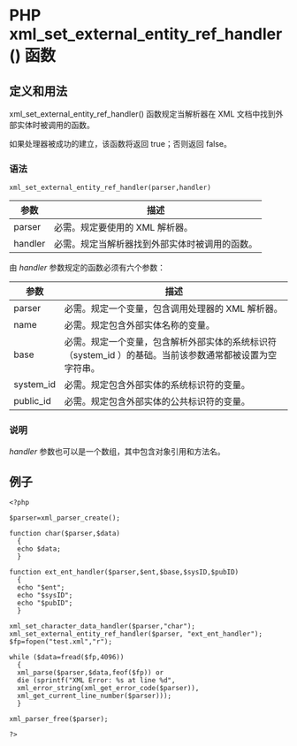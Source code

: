 # PHP xml_set_external_entity_ref_handler() 函数



## 定义和用法

xml_set_external_entity_ref_handler() 函数规定当解析器在 XML 文档中找到外部实体时被调用的函数。

如果处理器被成功的建立，该函数将返回 true；否则返回 false。

### 语法

```
xml_set_external_entity_ref_handler(parser,handler)
```

| 参数 | 描述 |
| --- | --- |
| parser | 必需。规定要使用的 XML 解析器。 |
| handler | 必需。规定当解析器找到外部实体时被调用的函数。 |

由 _handler_ 参数规定的函数必须有六个参数：

| 参数 | 描述 |
| --- | --- |
| parser | 必需。规定一个变量，包含调用处理器的 XML 解析器。 |
| name | 必需。规定包含外部实体名称的变量。 |
| base | 必需。规定一个变量，包含解析外部实体的系统标识符（system_id ）的基础。当前该参数通常都被设置为空字符串。 |
| system_id | 必需。规定包含外部实体的系统标识符的变量。 |
| public_id | 必需。规定包含外部实体的公共标识符的变量。 |

### 说明

_handler_ 参数也可以是一个数组，其中包含对象引用和方法名。

## 例子

```
<?php

$parser=xml_parser_create();

function char($parser,$data)
  {
  echo $data;
  }

function ext_ent_handler($parser,$ent,$base,$sysID,$pubID)
  {
  echo "$ent";
  echo "$sysID";
  echo "$pubID";
  }

xml_set_character_data_handler($parser,"char");
xml_set_external_entity_ref_handler($parser, "ext_ent_handler");
$fp=fopen("test.xml","r");

while ($data=fread($fp,4096))
  {
  xml_parse($parser,$data,feof($fp)) or
  die (sprintf("XML Error: %s at line %d",
  xml_error_string(xml_get_error_code($parser)),
  xml_get_current_line_number($parser)));
  }

xml_parser_free($parser);

?>
```
